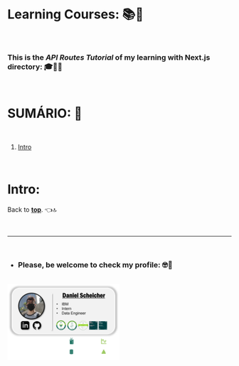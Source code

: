 # **Learning Courses:** :books::brain:

<br>

### This is the ***API Routes Tutorial*** of my learning with **Next.js directory**: :mortar_board::closed_book::robot:

<br>

# **SUMÁRIO:** :round_pushpin:

<br>

1. [Intro](./1-intro/)

<br>

# **Intro:**
Back to **[top](#learning-courses-booksbrain)**. :point_left::top:

<br>

***

<br>

- ### **Please, be welcome to check my profile:** :nerd_face::handshake:

<br>

<a href="https://github.com/DanScherr">
    <img src="./images/the-end-img.png" width="50%">
</a>